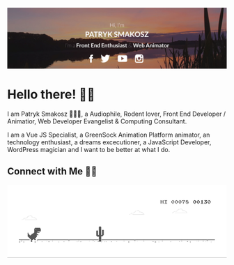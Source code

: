 [![MastHead](https://raw.githubusercontent.com/patsma/patsma/master/banner.jpg)](https://tastysites.pl)

# Hello there! 👋🏻

I am Patryk Smakosz 🙋🏻‍♂️, a Audiophile, Rodent lover, Front End Developer / Animatior, Web Developer Evangelist & Computing Consultant.

I am a Vue JS Specialist, a GreenSock Animation Platform animator, an technology enthusiast, a dreams excecutioner, a JavaScript Developer, WordPress magician and I want to be better at what I do.

## Connect with Me 🤝🏻


[![Dino](https://raw.githubusercontent.com/patsma/patsma/master/dino.gif)](https://twitter.com/TastySites)
